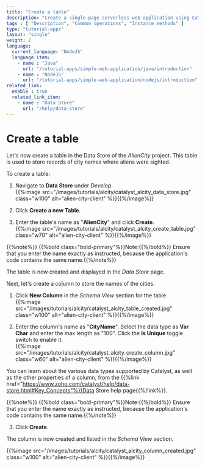 ```yaml
---
title: "Create a table"
description: "Create a single-page serverless web application using Catalyst Advanced I/O Function and Catalyst Data Store that allows you to report or look up alien encounters in a city."
tags : [ "Description", "Common operations", "Instance methods" ]
type: "tutorial-apps"
layout: "single"
weight: 2
language:
  current_language: "NodeJS"
  language_item:
    - name : "Java"
      url: "/tutorial-apps/simple-web-application/java/introduction"
    - name : "NodeJS"
      url: "/tutorial-apps/simple-web-application/nodejs/introduction"
related_link:
  enable : true
  related_link_item:
    - name : "Data Store"
      url: "/help/data-store"
---
```



# Create a table

Let's now create a table in the Data Store of the *AlienCity* project. This table is used to store records of city names where aliens were sighted. 
 
To create a table:

1. Navigate to **Data Store** under *Develop*.
\
{{%image src="/images/tutorials/alcity/catalyst_alcity_data_store.jpg" class="w100" alt="alien-city-client" %}}{{%/image%}}

2. Click **Create a new Table**.

3. Enter the table's name as "**AlienCity**" and click **Create**.
\
{{%image src="/images/tutorials/alcity/catalyst_alcity_create_table.jpg" class="w70" alt="alien-city-client" %}}{{%/image%}}

{{%note%}} {{%bold class="bold-primary"%}}Note:{{%/bold%}} Ensure that you enter the name exactly as instructed, because the application's code contains the same name.{{%/note%}}

The table is now created and displayed in the *Data Store* page. 

Next, let's create a column to store the names of the cities.

1. Click **New Column** in the *Schema View* section for the table.
\
{{%image src="/images/tutorials/alcity/catalyst_alcity_table_created.jpg" class="w100" alt="alien-city-client" %}}{{%/image%}}

2. Enter the column's name as "**CityName**". Select the data type as **Var Char** and enter the max length as "100". Click the **Is Unique** toggle switch to enable it.
\
{{%image src="/images/tutorials/alcity/catalyst_alcity_create_column.jpg" class="w60" alt="alien-city-client" %}}{{%/image%}}

You can learn about the various data types supported by Catalyst, as well as the other properties of a column, from the {{%link href="https://www.zoho.com/catalyst/help/data-store.html#Key_Concepts"%}}Data Store help page{{%/link%}}.


{{%note%}} {{%bold class="bold-primary"%}}Note:{{%/bold%}} Ensure that you enter the name exactly as instructed, because the application's code contains the same name.{{%/note%}}

3. Click **Create**.

The column is now created and listed in the *Schema View* section.

{{%image src="/images/tutorials/alcity/catalyst_alcity_column_created.jpg" class="w100" alt="alien-city-client" %}}{{%/image%}}
